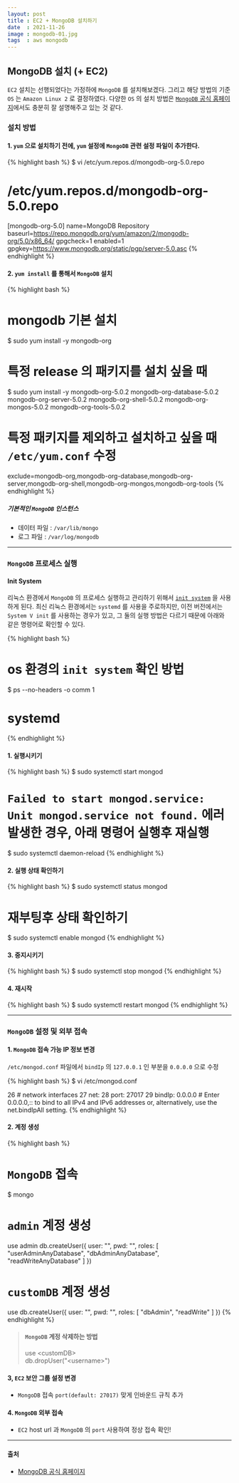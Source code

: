 ```yaml
---
layout: post
title : EC2 + MongoDB 설치하기
date  : 2021-11-26
image : mongodb-01.jpg
tags  : aws mongodb
---
```


## MongoDB 설치 (+ EC2)
`EC2` 설치는 선행되었다는 가정하에 `MongoDB` 를 설치해보겠다.
그리고 해당 방법의 기준 `OS` 는 `Amazon Linux 2` 로 결정하였다. 다양한 `OS` 의 설치 방법은 [`MongoDB` 공식 홈페이지](https://docs.mongodb.com/manual/installation/)에서도 충분히 잘 설명해주고 있는 것 같다.

### 설치 방법
#### 1. `yum` 으로 설치하기 전에, `yum` 설정에 `MongoDB` 관련 설정 파일이 추가한다.

{% highlight bash %}
$ vi /etc/yum.repos.d/mongodb-org-5.0.repo

# /etc/yum.repos.d/mongodb-org-5.0.repo
[mongodb-org-5.0]
name=MongoDB Repository
baseurl=https://repo.mongodb.org/yum/amazon/2/mongodb-org/5.0/x86_64/
gpgcheck=1
enabled=1
gpgkey=https://www.mongodb.org/static/pgp/server-5.0.asc
{% endhighlight %}

#### 2. `yum install` 를 통해서 `MongoDB` 설치

{% highlight bash %}
# mongodb 기본 설치
$ sudo yum install -y mongodb-org

# 특정 release 의 패키지를 설치 싶을 때
$ sudo yum install -y mongodb-org-5.0.2 mongodb-org-database-5.0.2 mongodb-org-server-5.0.2 mongodb-org-shell-5.0.2 mongodb-org-mongos-5.0.2 mongodb-org-tools-5.0.2

# 특정 패키지를 제외하고 설치하고 싶을 때 `/etc/yum.conf` 수정
exclude=mongodb-org,mongodb-org-database,mongodb-org-server,mongodb-org-shell,mongodb-org-mongos,mongodb-org-tools
{% endhighlight %}

##### 기본적인 `MongoDB` 인스턴스
- 데이터 파일 : `/var/lib/mongo`
- 로그 파일 : `/var/log/mongodb`

---

### `MongoDB` 프로세스 실행

#### Init System
리눅스 환경에서 `MongoDB` 의 프로세스 실행하고 관리하기 위해서 [`init system`](https://docs.mongodb.com/manual/reference/glossary/#std-term-init-system) 을 사용하게 된다.
최신 리눅스 환경에서는 `systemd` 를 사용을 주로하지만, 이전 버전에서는 `System V init` 를 사용하는 경우가 있고, 그 둘의 실행 방법은 다르기 때문에 아래와 같은 명령어로 확인할 수 있다.

{% highlight bash %}
# os 환경의 `init system` 확인 방법
$ ps --no-headers -o comm 1
# systemd
{% endhighlight %}

#### 1. 실행시키기

{% highlight bash %}
$ sudo systemctl start mongod

# `Failed to start mongod.service: Unit mongod.service not found.` 에러 발생한 경우, 아래 명령어 실행후 재실행
$ sudo systemctl daemon-reload
{% endhighlight %}

#### 2. 실행 상태 확인하기

{% highlight bash %}
$ sudo systemctl status mongod

# 재부팅후 상태 확인하기
$ sudo systemctl enable mongod
{% endhighlight %}

#### 3. 중지시키기

{% highlight bash %}
$ sudo systemctl stop mongod
{% endhighlight %}

#### 4. 재시작

{% highlight bash %}
$ sudo systemctl restart mongod
{% endhighlight %}

---

### `MongoDB` 설정 및 외부 접속

#### 1. `MongoDB` 접속 가능 IP 정보 변경
`/etc/mongod.conf` 파일에서 `bindIp` 의 `127.0.0.1` 인 부분을 `0.0.0.0` 으로 수정

{% highlight bash %}
$ vi /etc/mongod.conf

26 # network interfaces
27 net:
28   port: 27017
29   bindIp: 0.0.0.0  # Enter 0.0.0.0,:: to bind to all IPv4 and IPv6 addresses or, alternatively, use the net.bindIpAll setting.
{% endhighlight %}

#### 2. 계정 생성

{% highlight bash %}
# `MongoDB` 접속
$ mongo

# `admin` 계정 생성
use admin
db.createUser({
    user: "<username>",
    pwd: "<password>",
    roles: [
        "userAdminAnyDatabase",
        "dbAdminAnyDatabase",
        "readWriteAnyDatabase"
    ]
})

# `customDB` 계정 생성
use <customDB>
db.createUser({
    user: "<username>",
    pwd: "<password>",
    roles: [
        "dbAdmin",
        "readWrite"
    ]
})
{% endhighlight %}

> #### `MongoDB` 계정 삭제하는 방법<br>
> use \<customDB><br>
> db.dropUser("\<username>")

#### 3, `EC2` 보안 그룹 설정 변경
- `MongoDB` 접속 `port(default: 27017)` 맞게 인바운드 규칙 추가

#### 4. `MongoDB` 외부 접속
- `EC2` host url 과 `MongoDB` 의 `port` 사용하여 정상 접속 확인!

---

#### 출처
- [MongoDB 공식 홈페이지](https://docs.mongodb.com/manual/tutorial/install-mongodb-on-amazon/)

